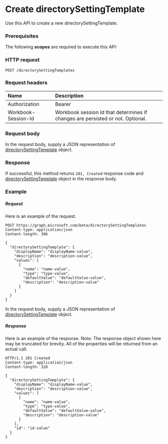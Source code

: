 # Create directorySettingTemplate

Use this API to create a new directorySettingTemplate.
### Prerequisites
The following **scopes** are required to execute this API: 
### HTTP request
<!-- { "blockType": "ignored" } -->
```http
POST /directorySettingTemplates

```
### Request headers
| Name       | Description|
|:---------------|:----------|
| Authorization  | Bearer <code>|
| Workbook-Session-Id  | Workbook session Id that determines if changes are persisted or not. Optional.|

### Request body
In the request body, supply a JSON representation of [directorySettingTemplate](../resources/directorysettingtemplate.md) object.


### Response
If successful, this method returns `201, Created` response code and [directorySettingTemplate](../resources/directorysettingtemplate.md) object in the response body.

### Example
##### Request
Here is an example of the request.
<!-- {
  "blockType": "request",
  "name": "create_directorysettingtemplate_from_directorysettingtemplates"
}-->
```http
POST https://graph.microsoft.com/beta/directorySettingTemplates
Content-type: application/json
Content-length: 306

{
  "directorySettingTemplate": {
    "displayName": "displayName-value",
    "description": "description-value",
    "values": [
      {
        "name": "name-value",
        "type": "type-value",
        "defaultValue": "defaultValue-value",
        "description": "description-value"
      }
    ]
  }
}
```
In the request body, supply a JSON representation of [directorySettingTemplate](../resources/directorysettingtemplate.md) object.
##### Response
Here is an example of the response. Note: The response object shown here may be truncated for brevity. All of the properties will be returned from an actual call.
<!-- {
  "blockType": "response",
  "truncated": true,
  "@odata.type": "microsoft.graph.directorysettingtemplate"
} -->
```http
HTTP/1.1 201 Created
Content-type: application/json
Content-length: 328

{
  "directorySettingTemplate": {
    "displayName": "displayName-value",
    "description": "description-value",
    "values": [
      {
        "name": "name-value",
        "type": "type-value",
        "defaultValue": "defaultValue-value",
        "description": "description-value"
      }
    ],
    "id": "id-value"
  }
}
```

<!-- uuid: 8fcb5dbc-d5aa-4681-8e31-b001d5168d79
2015-10-25 14:57:30 UTC -->
<!-- {
  "type": "#page.annotation",
  "description": "Create directorySettingTemplate",
  "keywords": "",
  "section": "documentation",
  "tocPath": ""
}-->